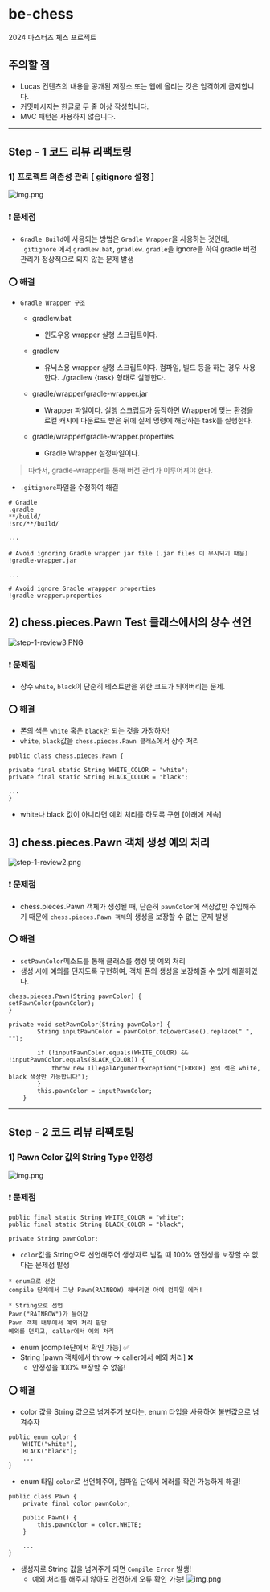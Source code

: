 # be-chess

2024 마스터즈 체스 프로젝트

## 주의할 점

- Lucas 컨텐츠의 내용을 공개된 저장소 또는 웹에 올리는 것은 엄격하게 금지합니다.
- 커밋메시지는 한글로 두 줄 이상 작성합니다.
- MVC 패턴은 사용하지 않습니다.

---

## Step - 1 코드 리뷰 리팩토링

### 1) 프로젝트 의존성 관리 [ gitignore 설정 ]

![img.png](step-1-review1.png)

### ❗ 문제점

- ```Gradle Build```에 사용되는 방법은 ```Gradle Wrapper```을 사용하는 것인데, ```.gitignore```
  에서 ```gradlew.bat```, ```gradlew```. ```gradle```을 ignore을 하여 gradle 버전 관리가 정상적으로 되지 않는 문제 발생

### ⭕️ 해결

- ```Gradle Wrapper 구조```
    - gradlew.bat
        - 윈도우용 wrapper 실행 스크립트이다.

    - gradlew
        - 유닉스용 wrapper 실행 스크립트이다. 컴파일, 빌드 등을 하는 경우 사용한다. ./gradlew {task} 형태로 실행한다.

    - gradle/wrapper/gradle-wrapper.jar
        - Wrapper 파일이다. 실행 스크립트가 동작하면 Wrapper에 맞는 환경을 로컬 캐시에 다운로드 받은 뒤에 실제 명령에 해당하는 task를 실행한다.

    - gradle/wrapper/gradle-wrapper.properties
        - Gradle Wrapper 설정파일이다.

> 따라서, gradle-wrapper를 통해 버전 관리가 이루어져야 한다.

- ```.gitignore```파일을 수정하여 해결

```
# Gradle
.gradle
**/build/
!src/**/build/

...

# Avoid ignoring Gradle wrapper jar file (.jar files 이 무시되기 때문)
!gradle-wrapper.jar

...

# Avoid ignore Gradle wrappper properties
!gradle-wrapper.properties
```

## 2) chess.pieces.Pawn Test 클래스에서의 상수 선언

![step-1-review3.PNG](step-1-review3.PNG)

### ❗ 문제점

- 상수 ```white```, ```black```이 단순히 테스트만을 위한 코드가 되어버리는 문제.

### ⭕️ 해결

- 폰의 색은 ```white``` 혹은 ```black```만 되는 것을 가정하자!
- ```white```, ```black```값을 ```chess.pieces.Pawn 클래스```에서 상수 처리

```
public class chess.pieces.Pawn {

private final static String WHITE_COLOR = "white";
private final static String BLACK_COLOR = "black";

...
}
```

- white나 black 값이 아니라면 예외 처리를 하도록 구현 [아래에 계속]

## 3) chess.pieces.Pawn 객체 생성 예외 처리

![step-1-review2.png](step-1-review2.png)

### ❗ 문제점

- chess.pieces.Pawn 객체가 생성될 때, 단순히 ```pawnColor```에 색상값만 주입해주기 때문에 ```chess.pieces.Pawn 객체```의 생성을 보장할 수 없는 문제 발생

### ⭕️ 해결

- ```setPawnColor```메소드를 통해 클래스를 생성 및 예외 처리
- 생성 시에 예외를 던지도록 구현하여, 객체 폰의 생성을 보장해줄 수 있게 해결하였다.

```
chess.pieces.Pawn(String pawnColor) {
setPawnColor(pawnColor);
}
```

```
private void setPawnColor(String pawnColor) {
        String inputPawnColor = pawnColor.toLowerCase().replace(" ", "");

        if (!inputPawnColor.equals(WHITE_COLOR) && !inputPawnColor.equals(BLACK_COLOR)) {
            throw new IllegalArgumentException("[ERROR] 폰의 색은 white, black 색상만 가능합니다");
        }
        this.pawnColor = inputPawnColor;
    }
```

---

## Step - 2 코드 리뷰 리팩토링

### 1) Pawn Color 값의 String Type 안정성

![img.png](step-2-review2.png)

### ❗ 문제점

```
public final static String WHITE_COLOR = "white";
public final static String BLACK_COLOR = "black";

private String pawnColor;
```
- ```color```값을 String으로 선언해주어 생성자로 넘길 때 100% 안전성을 보장할 수 없다는 문제점 발생

```
* enum으로 선언
compile 단계에서 그냥 Pawn(RAINBOW) 해버리면 아예 컴파일 에러!

* String으로 선언
Pawn("RAINBOW")가 들어감
Pawn 객체 내부에서 예외 처리 판단
예외를 던지고, caller에서 예외 처리
```
- enum [compile단에서 확인 가능] ✅
- String [pawn 객체에서 throw -> caller에서 예외 처리] ❌
  - 안정성을 100% 보장할 수 없음!

### ⭕️ 해결

- color 값을 String 값으로 넘겨주기 보다는, enum 타입을 사용하여 불변값으로 넘겨주자
```
public enum color {
    WHITE("white"),
    BLACK("black");
    ...
}
```

- enum 타입 ```color```로 선언해주어, 컴파일 단에서 에러를 확인 가능하게 해결!
```
public class Pawn {
    private final color pawnColor;

    public Pawn() {
        this.pawnColor = color.WHITE;
    }
    
    ...
}
```

- 생성자로 String 값을 넘겨주게 되면 ```Compile Error``` 발생!
  - 예외 처리를 해주지 않아도 안전하게 오류 확인 가능!
![img.png](step-2-review1.png)





